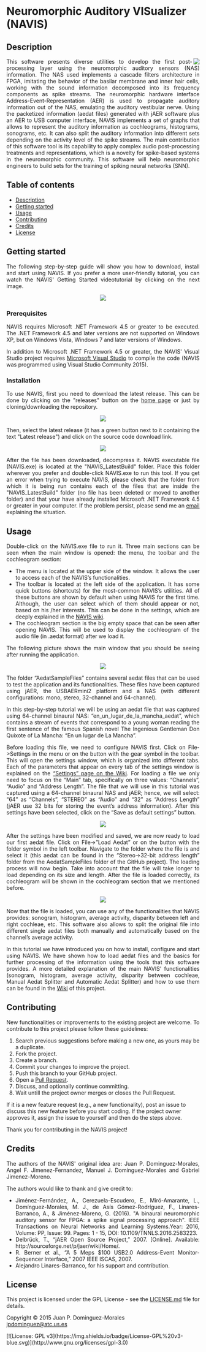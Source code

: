 # Neuromorphic Auditory VISualizer (NAVIS)

<h2 name="Description">Description</h2>
<p align="justify">
<img align="right" src="https://github.com/jpdominguez/NAVIS-Tool/blob/master/NAVIS/Wiki_Images/navis-logo-128.png">
This software presents diverse utilities to develop the first post-processing layer using the neuromorphic auditory sensors (NAS) information. The NAS used implements a cascade filters architecture in FPGA, imitating the behavior of the basilar membrane and inner hair cells, working with the sound information decomposed into its frequency components as spike streams. The neuromorphic hardware interface Address-Event-Representation (AER) is used to propagate auditory information out of the NAS, emulating the auditory vestibular nerve. Using the packetized information (aedat files) generated with jAER software plus an AER to USB computer interface, NAVIS implements a set of graphs that allows to represent the auditory information as cochleograms, histograms, sonograms, etc. It can also split the auditory information into different sets depending on the activity level of the spike streams. The main contribution of this software tool is its capability to apply complex audio post-processing treatments and representations, which is a novelty for spike-based systems in the neuromorphic community. This software will help neuromorphic engineers to build sets for the training of spiking neural networks (SNN).</p>

<h2>Table of contents</h2>
<p align="justify">
<ul>
<li><a href="#Description">Description</a></li>
<li><a href="#GettingStarted">Getting started</a></li>
<li><a href="#Usage">Usage</a></li>
<li><a href="#Contributing">Contributing</a></li>
<li><a href="#Credits">Credits</a></li>
<li><a href="#License">License</a></li>
</ul>
</p>

<h2 name="GettingStarted">Getting started</h2>
<p align="justify">
The following step-by-step guide will show you how to download, install and start using NAVIS. If you prefer a more user-friendly tutorial, you can watch the NAVIS' Getting Started videotutorial by clicking on the next image.
</p>
<p align="center">
<a href="https://www.youtube.com/watch?v=xJ27ZqqyDRo"><img align="center" src="http://img.youtube.com/vi/xJ27ZqqyDRo/0.jpg"></a>
</p>
<h3>Prerequisites</h3>
<p align="justify">
NAVIS requires Microsoft .NET Framework 4.5 or greater to be executed. The .NET Framework 4.5 and later versions are not supported on Windows XP, but on Windows Vista, Windows 7 and later versions of Windows.
</p>
<p align="justify">
In addition to Microsoft .NET Framework 4.5 or greater, the NAVIS' Visual Studio project requires <a href="http://www.visualstudio.com">Microsoft Visual Studio</a> to compile the code (NAVIS was programmed using Visual Studio Community 2015). 
</p>
<h3>Installation</h3>
<p align="justify">
To use NAVIS, first you need to download the latest release. This can be done by clicking on the "releases" button on the <a href="https://github.com/jpdominguez/NAVIS-Tool">home page</a> or just by cloning/downloading the repository.
</p>
<p align="center">
<img align="center" src="https://github.com/jpdominguez/NAVIS-Tool/blob/master/NAVIS/Wiki_Images/RM_releases.PNG">
</p>
<p align="justify">
Then, select the latest release (it has a green button next to it containing the text "Latest release") and click on the source code download link.
</p>
<p align="center">
<img align="center" src="https://github.com/jpdominguez/NAVIS-Tool/blob/master/NAVIS/Wiki_Images/RM_releaseslatestRelease.png">
</p>
<p align="justify">
After the file has been downloaded, decompress it. NAVIS executable file (NAVIS.exe) is located at the "NAVIS_LatestBuild" folder. Place this folder wherever you prefer and double-click NAVIS.exe to run this tool. If you get an error when trying to execute NAVIS, please check that the folder from which it is being run contains each of the files that are inside the "NAVIS_LatestBuild" folder (no file has been deleted or moved to another folder) and that your have already installed Microsoft .NET Framework 4.5 or greater in your computer. If the problem persist, please send me an <a href="mailto:jpdominguez@atc.us.es">email</a> explaining the situation.
</p>




<h2 name="Usage">Usage</h2>
<p align="justify">
Double-click on the NAVIS.exe file to run it. Three main sections can be seen when the main window is opened: the menu, the toolbar and the cochleogram section:
<ul align="justify">
<li>The menu is located at the upper side of the window. It allows the user to access each of the NAVIS’s functionalities.</li>
<li>The toolbar is located at the left side of the application. It has some quick buttons (shortcuts) for the most-common NAVIS’s utilities. All of these buttons are shown by default when using NAVIS for the first time. Although, the user can select which of them should appear or not, based on his /her interests. This can be done in the settings, which are deeply explained in the <a href="https://github.com/jpdominguez/NAVIS-Tool/wiki/1.-Settings">NAVIS wiki</a>.</li>
<li>The cochleogram section is the big empty space that can be seen after opening NAVIS. This will be used to display the cochleogram of the audio file (in .aedat format) after we load it.</li>
</ul>
</p>
<p align="justify">
The following picture shows the main window that you should be seeing after running the application.
</p>
<p align="center">
<img align="center" src="https://github.com/jpdominguez/NAVIS-Tool/blob/master/NAVIS/Wiki_Images/MainWindow_menus.png">
</p>
<p align="justify">
The folder “AedatSampleFiles” contains several aedat files that can be used to test the application and its functionalities. These files have been captured using jAER, the USBAERmini2 platform and a NAS (with different configurations: mono, stereo, 32-channel and 64-channel).
</p>
<p align="justify">
In this step-by-step tutorial we will be using an aedat file that was captured using 64-channel binaural NAS: “en_un_lugar_de_la_mancha_aedat”, which contains a stream of events that correspond to a young woman reading the first sentence of the famous Spanish novel The Ingenious Gentleman Don Quixote of La Mancha: “En un lugar de La Mancha”.
</p>
<p align="justify">
Before loading this file, we need to configure NAVIS first. Click on File->Settings in the menu or on the button with the gear symbol in the toolbar. This will open the settings window, which is organized into different tabs. Each of the parameters that appear on every tab of the settings window is explained on the <a href="https://github.com/jpdominguez/NAVIS-Tool/wiki/1.-Settings">“Settings” page on the Wiki</a>. For loading a file we only need to focus on the “Main” tab, specifically on three values: “Channels”, “Audio” and “Address Length”. The file that we will use in this tutorial was captured using a 64-channel binaural NAS and jAER; hence, we will select: “64” as “Channels”, “STEREO” as “Audio” and “32” as “Address Length” (jAER use 32 bits for storing the event’s address information). After this settings have been selected, click on the “Save as default settings” button.
</p>
<p align="center">
<img align="center" src="https://github.com/jpdominguez/NAVIS-Tool/blob/master/NAVIS/Wiki_Images/Settings_step.png">
</p>
<p align="justify">
After the settings have been modified and saved, we are now ready to load our first aedat file. Click on File->”Load Aedat” or on the button with the folder symbol in the left toolbar. Navigate to the folder where the file is and select it (this aedat can be found in the “Stereo->32-bit address length” folder from the AedatSampleFiles folder of the GitHub project). The loading process will now begin. Take into account that the file will take longer to load depending on its size and length. After the file is loaded correctly, its cochleogram will be shown in the cochleogram section that we mentioned before.
</p>
<p align="center">
<img align="center" src="https://github.com/jpdominguez/NAVIS-Tool/blob/master/NAVIS/Wiki_Images/MainWindow_cochleogram.png">
</p>
<p align="justify">
Now that the file is loaded, you can use any of the functionalities that NAVIS provides: sonogram, histogram, average activity, disparity between left and right cochleae, etc. This software also allows to split the original file into different single aedat files both manually and automatically based on the channel’s average activity.
</p>
<p align="justify">
In this tutorial we have introduced you on how to install, configure and start using NAVIS. We have shown how to load aedat files and the basics for further processing of the information using the tools that this software provides. A more detailed explanation of the main NAVIS’ functionalities (sonogram, histogram, average activity, disparity between cochleae, Manual Aedat Splitter and Automatic Aedat Splitter) and how to use them can be found in the <a href="https://github.com/jpdominguez/NAVIS-Tool/wiki">Wiki</a> of this project.
</p>



<h2 name="Contributing">Contributing</h2>
<p align="justify">
New functionalities or improvements to the existing project are welcome. To contribute to this project please follow these guidelines:
<ol align="justify">
<li> Search previous suggestions before making a new one, as yours may be a duplicate.</li>
<li> Fork the project.</li>
<li> Create a branch.</li>
<li> Commit your changes to improve the project.</li>
<li> Push this branch to your GitHub project.</li>
<li> Open a <a href="https://github.com/jpdominguez/NAVIS-Tool/pulls">Pull Request</a>.</li>
<li> Discuss, and optionally continue committing.</li>
<li> Wait untill the project owner merges or closes the Pull Request.</li>
</ol>
If it is a new feature request (e.g., a new functionality), post an issue to discuss this new feature before you start coding. If the project owner approves it, assign the issue to yourself and then do the steps above.
</p>
<p align="justify">
Thank you for contributing in the NAVIS project!
</p>

<h2 name="Credits">Credits</h2>
<p align="justify">
The authors of the NAVIS' original idea are: Juan P. Dominguez-Morales, Angel F. Jimenez-Fernandez, Manuel J. Dominguez-Morales and Gabriel Jimenez-Moreno.
</p>
<p align="justify">
The authors would like to thank and give credit to:
<ul align="justify">
<li>Jiménez-Fernández, A., Cerezuela-Escudero, E., Miró-Amarante, L., Domínguez-Morales, M. J., de Asís Gómez-Rodríguez, F., Linares-Barranco, A., & Jiménez-Moreno, G. (2016). "A binaural neuromorphic auditory sensor for FPGA: a spike signal processing approach". IEEE Transactions on Neural Networks and Learning Systems.Year: 2016, Volume: PP, Issue: 99. Pages: 1 - 15, DOI: 10.1109/TNNLS.2016.2583223.</li>
<li>Delbrück, T., “jAER Open Source Project,” 2007. [Online]. Available: http://sourceforge.net/p/jaer/wiki/Home/.</li>
<li>R. Berner et al., “A 5 Meps $100 USB2.0 Address-Event Monitor-Sequencer Interface,” 2007 IEEE ISCAS, 2007.</li>
<li>Alejandro Linares-Barranco, for his support and contribution.</li>
</ul>
</p>

<h2 name="License">License</h2>

<p align="justify">
This project is licensed under the GPL License - see the <a href="https://raw.githubusercontent.com/jpdominguez/NAVIS-Tool/master/LICENSE">LICENSE.md</a> file for details.
</p>
<p align="justify">
Copyright © 2015 Juan P. Dominguez-Morales<br>  
<a href="mailto:jpdominguez@atc.us.es">jpdominguez@atc.us.es</a>
</p>
[![License: GPL v3](https://img.shields.io/badge/License-GPL%20v3-blue.svg)](http://www.gnu.org/licenses/gpl-3.0)
